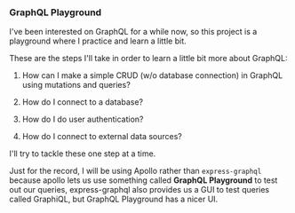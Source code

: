 ### GraphQL Playground

I've been interested on GraphQL for a while now, so this project is a playground where I practice and learn a little bit.

These are the steps I'll take in order to learn a little bit more about GraphQL:

1. How can I make a simple CRUD (w/o database connection) in GraphQL using mutations and queries?

2. How do I connect to a database?

3. How do I do user authentication?

4. How do I connect to external data sources?

I'll try to tackle these one step at a time.

Just for the record, I will be using Apollo rather than `express-graphql` because apollo lets us use
something called **GraphQL Playground** to test out our queries, express-graphql also provides us a GUI to test queries called
GraphiQL, but GraphQL Playground has a nicer UI.
